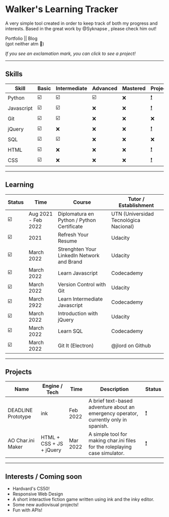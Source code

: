 # Walker's Learning Tracker

 A very simple tool created in order to keep track of both my progress and interests. Based in the great work by @Syknapse  , please check him out!

Portfolio || Blog <br>
(got neither atm :woozy_face:)

*If you see an exclamation mark, you can click to see a project!*
___

## Skills

| Skill      | Basic                   | Intermediate            | Advanced                | Mastered | Project(s)                                                                        |
| ---------- | ----------------------- | ----------------------- | ----------------------- | -------- | --------------------------------------------------------------------------------- |
| Python     | :ballot_box_with_check: | :ballot_box_with_check: | :ballot_box_with_check: | :x:      | [:exclamation:](https://github.com/WalkerMillgress/Python-Sorter-App)             |
| Javascript | :ballot_box_with_check: | :ballot_box_with_check: | :x:                     | :x:      | [:exclamation:](https://github.com/WalkerMillgress/AttorneyOnline-char.ini-Maker) |
| Git        | :ballot_box_with_check: | :ballot_box_with_check: | :x:                     | :x:      | :x:                                                                        |
| jQuery     | :ballot_box_with_check: | :x:                     | :x:                     | :x:      | [:exclamation:](https://github.com/WalkerMillgress/AttorneyOnline-char.ini-Maker)                                                                        |
| SQL        | :ballot_box_with_check: | :ballot_box_with_check: | :x:                     | :x:      | :x:                                                                        |
| HTML       | :ballot_box_with_check: | :x:                     | :x:                     | :x:      | [:exclamation:](https://github.com/WalkerMillgress/AttorneyOnline-char.ini-Maker)                                                                        |
| CSS        | :ballot_box_with_check: | :x:                     | :x:                     | :x:      | [:exclamation:](https://github.com/WalkerMillgress/AttorneyOnline-char.ini-Maker)                                                                                  |
___

## Learning

| Status                  | Time                | Course                                     | Tutor / Establishment                  |
| ----------------------- | ------------------- | ------------------------------------------ | -------------------------------------- |
| :ballot_box_with_check: | Aug 2021 - Feb 2022 | Diplomatura en Python / Python Certificate | UTN (Universidad Tecnológica Nacional) |
| :ballot_box_with_check: | 2021                | Refresh Your Resume                        | Udacity                                |
| :ballot_box_with_check: | March 2022          | Strenghten Your LinkedIn Network and Brand | Udacity                                |
| :ballot_box_with_check: | March 2022          | Learn Javascript                           | Codecademy                             |
| :ballot_box_with_check: | March 2022          | Version Control with Git                   | Udacity                                |
| :ballot_box_with_check: | March 2922          | Learn Intermediate Javascript              | Codecademy                             |
| :ballot_box_with_check: | March 2022          | Introduction with jQuery                   | Udacity                                |
| :ballot_box_with_check: | March 2022          | Learn SQL                                  | Codecademy                             |
| :ballot_box_with_check: | March 2022          | Git It (Electron)                          | @jlord on Github                                       |
___

## Projects

| Name               | Engine / Tech            | Time     | Description                                                                          | Status                                                                            |
| ------------------ | ------------------------ | -------- | ------------------------------------------------------------------------------------ | --------------------------------------------------------------------------------- |
| DEADLINE Prototype | ink                      | Feb 2022 | A brief text-based adventure about an emergency operator, currently only in spanish. | [:exclamation:](https://1ksteps.itch.io/deadline-alpha)                           |
| AO Char.ini Maker  | HTML + CSS + JS + jQuery | Mar 2022 | A simple tool for making char.ini files for the roleplaying case simulator.          | [:exclamation:](https://github.com/WalkerMillgress/AttorneyOnline-char.ini-Maker) |
___

## Interests / Coming soon

- Hardvard's CS50!
- Responsive Web Design
- A short interactive fiction game written using ink and the inky editor.
- Some new audiovisual projects!
- Fun with APIs!

